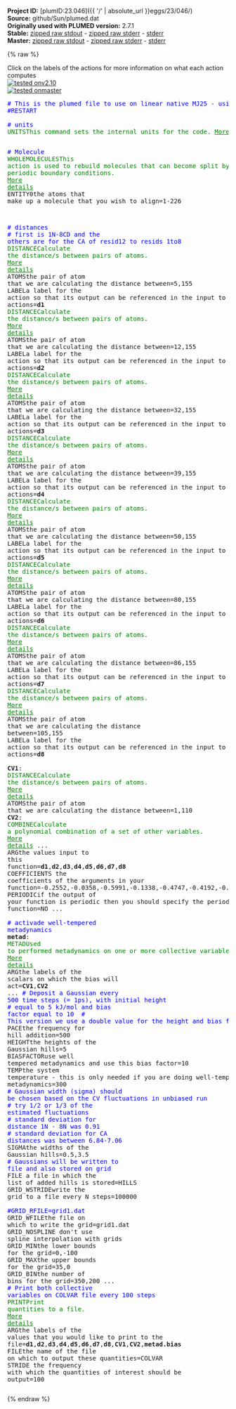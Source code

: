 **Project ID:** [plumID:23.046]({{ '/' | absolute_url }}eggs/23/046/)  
**Source:** github/Sun/plumed.dat  
**Originally used with PLUMED version:** 2.7.1  
**Stable:** [zipped raw stdout](plumed.dat.plumed.stdout.txt.zip) - [zipped raw stderr](plumed.dat.plumed.stderr.txt.zip) - [stderr](plumed.dat.plumed.stderr)  
**Master:** [zipped raw stdout](plumed.dat.plumed_master.stdout.txt.zip) - [zipped raw stderr](plumed.dat.plumed_master.stderr.txt.zip) - [stderr](plumed.dat.plumed_master.stderr)  

{% raw %}
<div class="plumedpreheader">
<div class="headerInfo" id="value_details_data/github/Sun/plumed.dat"> Click on the labels of the actions for more information on what each action computes </div>
<div class="containerBadge">
<div class="headerBadge"><a href="plumed.dat.plumed.stderr"><img src="https://img.shields.io/badge/v2.10-passing-green.svg" alt="tested onv2.10" /></a></div>
<div class="headerBadge"><a href="plumed.dat.plumed_master.stderr"><img src="https://img.shields.io/badge/master-passing-green.svg" alt="tested onmaster" /></a></div>
</div>
</div>
<pre class="plumedlisting">
<span style="color:blue" class="comment"># This is the plumed file to use on linear native MJ25 - using 2 CVs</span>
<span style="color:blue" class="comment">#RESTART </span>
<br/><span style="color:blue" class="comment"># units </span>
<span class="plumedtooltip" style="color:green">UNITS<span class="right">This command sets the internal units for the code. <a href="https://www.plumed.org/doc-master/user-doc/html/UNITS" style="color:green">More details</a><i></i></span></span> <span class="plumedtooltip">LENGTH<span class="right">the units of lengths<i></i></span></span>=A

<span style="color:blue" class="comment"># Molecule</span>
<span style="display:none;" id="data/github/Sun/plumed.dat">The UNITS action with label <b></b> calculates something</span><span class="plumedtooltip" style="color:green">WHOLEMOLECULES<span class="right">This action is used to rebuild molecules that can become split by the periodic boundary conditions. <a href="https://www.plumed.org/doc-master/user-doc/html/WHOLEMOLECULES" style="color:green">More details</a><i></i></span></span> <span class="plumedtooltip">ENTITY0<span class="right">the atoms that make up a molecule that you wish to align<i></i></span></span>=1-226 

<span style="color:blue" class="comment"># distances </span>
<span style="color:blue" class="comment"># first is 1N-8CD and the others are for the CA of resid12 to resids 1to8</span>
<span class="plumedtooltip" style="color:green">DISTANCE<span class="right">Calculate the distance/s between pairs of atoms. <a href="https://www.plumed.org/doc-master/user-doc/html/DISTANCE" style="color:green">More details</a><i></i></span></span> <span class="plumedtooltip">ATOMS<span class="right">the pair of atom that we are calculating the distance between<i></i></span></span>=5,155 	<span class="plumedtooltip">LABEL<span class="right">a label for the action so that its output can be referenced in the input to other actions<i></i></span></span>=<b name="data/github/Sun/plumed.datd1" onclick='showPath("data/github/Sun/plumed.dat","data/github/Sun/plumed.datd1","data/github/Sun/plumed.datd1","brown")'>d1</b>
<span style="display:none;" id="data/github/Sun/plumed.datd1">The DISTANCE action with label <b>d1</b> calculates the following quantities:<table  align="center" frame="void" width="95%" cellpadding="5%"><tr><td width="5%"><b> Quantity </b>  </td><td><b> Description </b> </td></tr><tr><td width="5%">d1.value</td><td>the DISTANCE between this pair of atoms</td></tr></table></span><span class="plumedtooltip" style="color:green">DISTANCE<span class="right">Calculate the distance/s between pairs of atoms. <a href="https://www.plumed.org/doc-master/user-doc/html/DISTANCE" style="color:green">More details</a><i></i></span></span> <span class="plumedtooltip">ATOMS<span class="right">the pair of atom that we are calculating the distance between<i></i></span></span>=12,155 	<span class="plumedtooltip">LABEL<span class="right">a label for the action so that its output can be referenced in the input to other actions<i></i></span></span>=<b name="data/github/Sun/plumed.datd2" onclick='showPath("data/github/Sun/plumed.dat","data/github/Sun/plumed.datd2","data/github/Sun/plumed.datd2","brown")'>d2</b>
<span style="display:none;" id="data/github/Sun/plumed.datd2">The DISTANCE action with label <b>d2</b> calculates the following quantities:<table  align="center" frame="void" width="95%" cellpadding="5%"><tr><td width="5%"><b> Quantity </b>  </td><td><b> Description </b> </td></tr><tr><td width="5%">d2.value</td><td>the DISTANCE between this pair of atoms</td></tr></table></span><span class="plumedtooltip" style="color:green">DISTANCE<span class="right">Calculate the distance/s between pairs of atoms. <a href="https://www.plumed.org/doc-master/user-doc/html/DISTANCE" style="color:green">More details</a><i></i></span></span> <span class="plumedtooltip">ATOMS<span class="right">the pair of atom that we are calculating the distance between<i></i></span></span>=32,155 	<span class="plumedtooltip">LABEL<span class="right">a label for the action so that its output can be referenced in the input to other actions<i></i></span></span>=<b name="data/github/Sun/plumed.datd3" onclick='showPath("data/github/Sun/plumed.dat","data/github/Sun/plumed.datd3","data/github/Sun/plumed.datd3","brown")'>d3</b>
<span style="display:none;" id="data/github/Sun/plumed.datd3">The DISTANCE action with label <b>d3</b> calculates the following quantities:<table  align="center" frame="void" width="95%" cellpadding="5%"><tr><td width="5%"><b> Quantity </b>  </td><td><b> Description </b> </td></tr><tr><td width="5%">d3.value</td><td>the DISTANCE between this pair of atoms</td></tr></table></span><span class="plumedtooltip" style="color:green">DISTANCE<span class="right">Calculate the distance/s between pairs of atoms. <a href="https://www.plumed.org/doc-master/user-doc/html/DISTANCE" style="color:green">More details</a><i></i></span></span> <span class="plumedtooltip">ATOMS<span class="right">the pair of atom that we are calculating the distance between<i></i></span></span>=39,155 	<span class="plumedtooltip">LABEL<span class="right">a label for the action so that its output can be referenced in the input to other actions<i></i></span></span>=<b name="data/github/Sun/plumed.datd4" onclick='showPath("data/github/Sun/plumed.dat","data/github/Sun/plumed.datd4","data/github/Sun/plumed.datd4","brown")'>d4</b>
<span style="display:none;" id="data/github/Sun/plumed.datd4">The DISTANCE action with label <b>d4</b> calculates the following quantities:<table  align="center" frame="void" width="95%" cellpadding="5%"><tr><td width="5%"><b> Quantity </b>  </td><td><b> Description </b> </td></tr><tr><td width="5%">d4.value</td><td>the DISTANCE between this pair of atoms</td></tr></table></span><span class="plumedtooltip" style="color:green">DISTANCE<span class="right">Calculate the distance/s between pairs of atoms. <a href="https://www.plumed.org/doc-master/user-doc/html/DISTANCE" style="color:green">More details</a><i></i></span></span> <span class="plumedtooltip">ATOMS<span class="right">the pair of atom that we are calculating the distance between<i></i></span></span>=50,155 	<span class="plumedtooltip">LABEL<span class="right">a label for the action so that its output can be referenced in the input to other actions<i></i></span></span>=<b name="data/github/Sun/plumed.datd5" onclick='showPath("data/github/Sun/plumed.dat","data/github/Sun/plumed.datd5","data/github/Sun/plumed.datd5","brown")'>d5</b>
<span style="display:none;" id="data/github/Sun/plumed.datd5">The DISTANCE action with label <b>d5</b> calculates the following quantities:<table  align="center" frame="void" width="95%" cellpadding="5%"><tr><td width="5%"><b> Quantity </b>  </td><td><b> Description </b> </td></tr><tr><td width="5%">d5.value</td><td>the DISTANCE between this pair of atoms</td></tr></table></span><span class="plumedtooltip" style="color:green">DISTANCE<span class="right">Calculate the distance/s between pairs of atoms. <a href="https://www.plumed.org/doc-master/user-doc/html/DISTANCE" style="color:green">More details</a><i></i></span></span> <span class="plumedtooltip">ATOMS<span class="right">the pair of atom that we are calculating the distance between<i></i></span></span>=80,155 	<span class="plumedtooltip">LABEL<span class="right">a label for the action so that its output can be referenced in the input to other actions<i></i></span></span>=<b name="data/github/Sun/plumed.datd6" onclick='showPath("data/github/Sun/plumed.dat","data/github/Sun/plumed.datd6","data/github/Sun/plumed.datd6","brown")'>d6</b>
<span style="display:none;" id="data/github/Sun/plumed.datd6">The DISTANCE action with label <b>d6</b> calculates the following quantities:<table  align="center" frame="void" width="95%" cellpadding="5%"><tr><td width="5%"><b> Quantity </b>  </td><td><b> Description </b> </td></tr><tr><td width="5%">d6.value</td><td>the DISTANCE between this pair of atoms</td></tr></table></span><span class="plumedtooltip" style="color:green">DISTANCE<span class="right">Calculate the distance/s between pairs of atoms. <a href="https://www.plumed.org/doc-master/user-doc/html/DISTANCE" style="color:green">More details</a><i></i></span></span> <span class="plumedtooltip">ATOMS<span class="right">the pair of atom that we are calculating the distance between<i></i></span></span>=86,155 	<span class="plumedtooltip">LABEL<span class="right">a label for the action so that its output can be referenced in the input to other actions<i></i></span></span>=<b name="data/github/Sun/plumed.datd7" onclick='showPath("data/github/Sun/plumed.dat","data/github/Sun/plumed.datd7","data/github/Sun/plumed.datd7","brown")'>d7</b>
<span style="display:none;" id="data/github/Sun/plumed.datd7">The DISTANCE action with label <b>d7</b> calculates the following quantities:<table  align="center" frame="void" width="95%" cellpadding="5%"><tr><td width="5%"><b> Quantity </b>  </td><td><b> Description </b> </td></tr><tr><td width="5%">d7.value</td><td>the DISTANCE between this pair of atoms</td></tr></table></span><span class="plumedtooltip" style="color:green">DISTANCE<span class="right">Calculate the distance/s between pairs of atoms. <a href="https://www.plumed.org/doc-master/user-doc/html/DISTANCE" style="color:green">More details</a><i></i></span></span> <span class="plumedtooltip">ATOMS<span class="right">the pair of atom that we are calculating the distance between<i></i></span></span>=105,155 	<span class="plumedtooltip">LABEL<span class="right">a label for the action so that its output can be referenced in the input to other actions<i></i></span></span>=<b name="data/github/Sun/plumed.datd8" onclick='showPath("data/github/Sun/plumed.dat","data/github/Sun/plumed.datd8","data/github/Sun/plumed.datd8","brown")'>d8</b>
<br/><span style="display:none;" id="data/github/Sun/plumed.datd8">The DISTANCE action with label <b>d8</b> calculates the following quantities:<table  align="center" frame="void" width="95%" cellpadding="5%"><tr><td width="5%"><b> Quantity </b>  </td><td><b> Description </b> </td></tr><tr><td width="5%">d8.value</td><td>the DISTANCE between this pair of atoms</td></tr></table></span><b name="data/github/Sun/plumed.datCV1" onclick='showPath("data/github/Sun/plumed.dat","data/github/Sun/plumed.datCV1","data/github/Sun/plumed.datCV1","brown")'>CV1</b>: <span class="plumedtooltip" style="color:green">DISTANCE<span class="right">Calculate the distance/s between pairs of atoms. <a href="https://www.plumed.org/doc-master/user-doc/html/DISTANCE" style="color:green">More details</a><i></i></span></span> <span class="plumedtooltip">ATOMS<span class="right">the pair of atom that we are calculating the distance between<i></i></span></span>=1,110
<span style="display:none;" id="data/github/Sun/plumed.datCV1">The DISTANCE action with label <b>CV1</b> calculates the following quantities:<table  align="center" frame="void" width="95%" cellpadding="5%"><tr><td width="5%"><b> Quantity </b>  </td><td><b> Description </b> </td></tr><tr><td width="5%">CV1.value</td><td>the DISTANCE between this pair of atoms</td></tr></table></span><b name="data/github/Sun/plumed.datCV2" onclick='showPath("data/github/Sun/plumed.dat","data/github/Sun/plumed.datCV2","data/github/Sun/plumed.datCV2","brown")'>CV2</b>: <span class="plumedtooltip" style="color:green">COMBINE<span class="right">Calculate a polynomial combination of a set of other variables. <a href="https://www.plumed.org/doc-master/user-doc/html/COMBINE" style="color:green">More details</a><i></i></span></span> ...
	<span class="plumedtooltip">ARG<span class="right">the values input to this function<i></i></span></span>=<b name="data/github/Sun/plumed.datd1">d1</b>,<b name="data/github/Sun/plumed.datd2">d2</b>,<b name="data/github/Sun/plumed.datd3">d3</b>,<b name="data/github/Sun/plumed.datd4">d4</b>,<b name="data/github/Sun/plumed.datd5">d5</b>,<b name="data/github/Sun/plumed.datd6">d6</b>,<b name="data/github/Sun/plumed.datd7">d7</b>,<b name="data/github/Sun/plumed.datd8">d8</b>
	<span class="plumedtooltip">COEFFICIENTS<span class="right"> the coefficients of the arguments in your function<i></i></span></span>=-0.2552,-0.0358,-0.5991,-0.1338,-0.4747,-0.4192,-0.3914,-0.0502
	<span class="plumedtooltip">PERIODIC<span class="right">if the output of your function is periodic then you should specify the periodicity of the function<i></i></span></span>=NO 
...
<br/><span style="color:blue" class="comment"># activade well-tempered metadynamics</span>
<span style="display:none;" id="data/github/Sun/plumed.datCV2">The COMBINE action with label <b>CV2</b> calculates the following quantities:<table  align="center" frame="void" width="95%" cellpadding="5%"><tr><td width="5%"><b> Quantity </b>  </td><td><b> Description </b> </td></tr><tr><td width="5%">CV2.value</td><td>a linear combination</td></tr></table></span><b name="data/github/Sun/plumed.datmetad" onclick='showPath("data/github/Sun/plumed.dat","data/github/Sun/plumed.datmetad","data/github/Sun/plumed.datmetad","brown")'>metad</b>: <span class="plumedtooltip" style="color:green">METAD<span class="right">Used to performed metadynamics on one or more collective variables. <a href="https://www.plumed.org/doc-master/user-doc/html/METAD" style="color:green">More details</a><i></i></span></span> <span class="plumedtooltip">ARG<span class="right">the labels of the scalars on which the bias will act<i></i></span></span>=<b name="data/github/Sun/plumed.datCV1">CV1</b>,<b name="data/github/Sun/plumed.datCV2">CV2</b> ...
   <span style="color:blue" class="comment"># Deposit a Gaussian every 500 time steps (= 1ps), with initial height </span>
   <span style="color:blue" class="comment"># equal to 5 kJ/mol and bias factor equal to 10 </span>
   <span style="color:blue" class="comment"># This version we use a double value for the height and bias factor</span>
   <span class="plumedtooltip">PACE<span class="right">the frequency for hill addition<i></i></span></span>=500 <span class="plumedtooltip">HEIGHT<span class="right">the heights of the Gaussian hills<i></i></span></span>=5 <span class="plumedtooltip">BIASFACTOR<span class="right">use well tempered metadynamics and use this bias factor<i></i></span></span>=10 <span class="plumedtooltip">TEMP<span class="right">the system temperature - this is only needed if you are doing well-tempered metadynamics<i></i></span></span>=300
   <span style="color:blue" class="comment"># Gaussian width (sigma) should be chosen based on the CV fluctuations in unbiased run </span>
   <span style="color:blue" class="comment"># try 1/2 or 1/3 of the estimated fluctuations </span>
   <span style="color:blue" class="comment"># standard deviation for distance 1N - 8N was 0.91</span>
   <span style="color:blue" class="comment"># standard deviation for CA distances was between 6.84-7.06</span>
   <span class="plumedtooltip">SIGMA<span class="right">the widths of the Gaussian hills<i></i></span></span>=0.5,3.5 
   <span style="color:blue" class="comment"># Gaussians will be written to file and also stored on grid </span>
   <span class="plumedtooltip">FILE<span class="right"> a file in which the list of added hills is stored<i></i></span></span>=HILLS 
   <span class="plumedtooltip">GRID_WSTRIDE<span class="right">write the grid to a file every N steps<i></i></span></span>=100000  
<span style="color:blue" class="comment">#GRID_RFILE=grid1.dat </span>
<span class="plumedtooltip">GRID_WFILE<span class="right">the file on which to write the grid<i></i></span></span>=grid1.dat 
   <span class="plumedtooltip">GRID_NOSPLINE<span class="right"> don't use spline interpolation with grids<i></i></span></span>
   <span class="plumedtooltip">GRID_MIN<span class="right">the lower bounds for the grid<i></i></span></span>=0,-100
   <span class="plumedtooltip">GRID_MAX<span class="right">the upper bounds for the grid<i></i></span></span>=35,0
   <span class="plumedtooltip">GRID_BIN<span class="right">the number of bins for the grid<i></i></span></span>=350,200
...
<span style="color:blue" class="comment"># Print both collective variables on COLVAR file every 100 steps</span>
<span style="display:none;" id="data/github/Sun/plumed.datmetad">The METAD action with label <b>metad</b> calculates the following quantities:<table  align="center" frame="void" width="95%" cellpadding="5%"><tr><td width="5%"><b> Quantity </b>  </td><td><b> Description </b> </td></tr><tr><td width="5%">metad.bias</td><td>the instantaneous value of the bias potential</td></tr></table></span><span class="plumedtooltip" style="color:green">PRINT<span class="right">Print quantities to a file. <a href="https://www.plumed.org/doc-master/user-doc/html/PRINT" style="color:green">More details</a><i></i></span></span> <span class="plumedtooltip">ARG<span class="right">the labels of the values that you would like to print to the file<i></i></span></span>=<b name="data/github/Sun/plumed.datd1">d1</b>,<b name="data/github/Sun/plumed.datd2">d2</b>,<b name="data/github/Sun/plumed.datd3">d3</b>,<b name="data/github/Sun/plumed.datd4">d4</b>,<b name="data/github/Sun/plumed.datd5">d5</b>,<b name="data/github/Sun/plumed.datd6">d6</b>,<b name="data/github/Sun/plumed.datd7">d7</b>,<b name="data/github/Sun/plumed.datd8">d8</b>,<b name="data/github/Sun/plumed.datCV1">CV1</b>,<b name="data/github/Sun/plumed.datCV2">CV2</b>,<b name="data/github/Sun/plumed.datmetad">metad.bias</b> <span class="plumedtooltip">FILE<span class="right">the name of the file on which to output these quantities<i></i></span></span>=COLVAR <span class="plumedtooltip">STRIDE<span class="right"> the frequency with which the quantities of interest should be output<i></i></span></span>=100
</pre>
{% endraw %}

